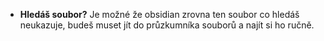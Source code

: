 - **Hledáš soubor?** Je možné že obsidian zrovna ten soubor co hledáš neukazuje, budeš muset jít do průzkumníka souborů a najít si ho ručně.